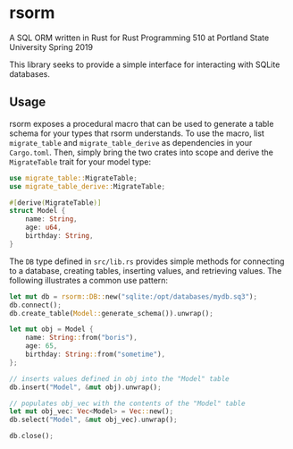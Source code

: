 # rsorm
A SQL ORM written in Rust for Rust Programming 510 at Portland State University Spring 2019

This library seeks to provide a simple interface for interacting with SQLite databases.

## Usage
rsorm exposes a procedural macro that can be used to generate a table schema for your types that rsorm understands. To use the macro, list `migrate_table` and `migrate_table_derive` as dependencies in your `Cargo.toml`. Then, simply bring the two crates into scope and derive the `MigrateTable` trait for your model type:

```rust
use migrate_table::MigrateTable;
use migrate_table_derive::MigrateTable;

#[derive(MigrateTable)]
struct Model {
    name: String,
    age: u64,
    birthday: String,
}
```

The `DB` type defined in `src/lib.rs` provides simple methods for connecting to a database, creating tables, inserting values, and retrieving values. The following illustrates a common use pattern: 

```rust
let mut db = rsorm::DB::new("sqlite:/opt/databases/mydb.sq3");
db.connect();
db.create_table(Model::generate_schema()).unwrap();

let mut obj = Model {
    name: String::from("boris"),
    age: 65,
    birthday: String::from("sometime"),
};

// inserts values defined in obj into the "Model" table
db.insert("Model", &mut obj).unwrap();

// populates obj_vec with the contents of the "Model" table
let mut obj_vec: Vec<Model> = Vec::new();
db.select("Model", &mut obj_vec).unwrap();

db.close();
```
